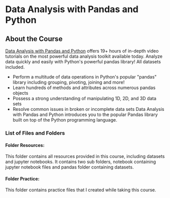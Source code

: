 # Data Analysis with Pandas and Python

## About the Course
[Data Analysis with Pandas and Python](https://www.udemy.com/course/data-analysis-with-pandas/) offers 19+ hours of in-depth video tutorials on the most powerful data analysis toolkit available today.
Analyze data quickly and easily with Python's powerful pandas library! All datasets included.
* Perform a multitude of data operations in Python's popular "pandas" library including grouping, pivoting, joining and more!
* Learn hundreds of methods and attributes across numerous pandas objects
* Possess a strong understanding of manipulating 1D, 2D, and 3D data sets
* Resolve common issues in broken or incomplete data sets
Data Analysis with Pandas and Python introduces you to the popular Pandas library built on top of the Python programming language. 

### List of Files and Folders

#### Folder Resources: 
This folder contains all resources provided in this course, including datasets and jupyter notebooks. It contains two sub folders, notebook containing jupyter notebook files and pandas folder containing datasets.

#### Folder Practice:
This folder contains practice files that I created while taking this course.
